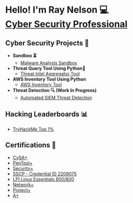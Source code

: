 <h1>Hello! I'm Ray Nelson 💻<br/><a href="https://www.linkedin.com/in/raynelso">Cyber Security Professional</a></h1>

<h2>Cyber Security Projects 📁</h2>

- <b>Sandbox ⏳ </b>
  - [Malware Analysis Sandbox](https://github.com/raydnel/malware-analysis-sandbox)
- <b> Threat Query Tool Using Python📑 </b>
  - [Threat Intel Aggregator Tool](https://github.com/raydnel/threat_intel_aggregator)
- <b> AWS Inventory Tool Using Python</b>
  - [AWS Inventory Tool](https://github.com/raydnel/aws_inventory_tool)
- <b> Threat Detection 🔍 (Work In Progress) </b>
  - [Automated SIEM Threat Detection](https://github.com/raydnel/ASTD)

<h2>Hacking Leaderboards 📊</h2>

- [TryHackMe Top 1%](https://tryhackme.com/p/raydud)

<h2>Certifications 🔨 </h2>

- [CySA+](https://www.credly.com/badges/b6255f6b-3988-4e40-a9b0-af24d5f43c63/linked_in_profile)
- [PenTest+](https://credly.com/badges/ad71c63d-d8b3-4266-9d6d-bd73c1fd246f/linked_in_profile)
- [Security+](https://www.credly.com/badges/d332c594-cc4d-41e0-9c31-c7db6eccd118/linked_in_profile)
- [SSCP - Credential ID 2209075](https://github.com/raydnel/raydnel)
- [LPI Linux Essentials 800/800](https://cs.lpi.org/caf/Xamman/certification/verify/LPI000616129/n77eprbfck)
- [Network+](https://www.credly.com/badges/28b3c518-21ee-4969-ab7c-d51483b9b2c2/linked_in_profile)
- [Project+](https://www.credly.com/badges/81eb81ac-c673-41ef-a793-06056a1854ca/linked_in_profile)
- [A+](https://www.credly.com/badges/8e514bdb-118b-4be6-8fcc-516e6ff6133c/linked_in_profile)

